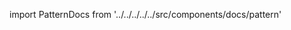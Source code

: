 
import PatternDocs from '../../../../../src/components/docs/pattern'

<PatternDocs pattern='sandy' />
